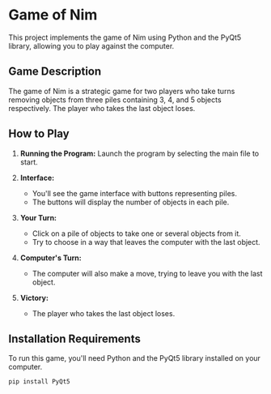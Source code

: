 # Game of Nim

This project implements the game of Nim using Python and the PyQt5 library, allowing you to play against the computer.

## Game Description

The game of Nim is a strategic game for two players who take turns removing objects from three piles containing 3, 4, and 5 objects respectively. The player who takes the last object loses.

## How to Play

1. **Running the Program:**
   Launch the program by selecting the main file to start.

2. **Interface:**
   - You'll see the game interface with buttons representing piles.
   - The buttons will display the number of objects in each pile.

3. **Your Turn:**
   - Click on a pile of objects to take one or several objects from it.
   - Try to choose in a way that leaves the computer with the last object.

4. **Computer's Turn:**
   - The computer will also make a move, trying to leave you with the last object.

5. **Victory:**
   - The player who takes the last object loses.

## Installation Requirements

To run this game, you'll need Python and the PyQt5 library installed on your computer.

```bash
pip install PyQt5
